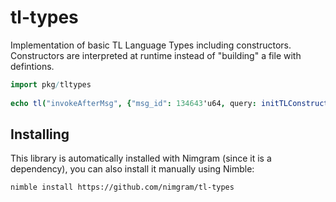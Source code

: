 # tl-types

Implementation of basic TL Language Types including constructors.
Constructors are interpreted at runtime instead of "building" a file with defintions.

```nim
import pkg/tltypes
    
echo tl("invokeAfterMsg", {"msg_id": 134643'u64, query: initTLConstructor("auth.logOut")})
```    

## Installing
This library is automatically installed with Nimgram (since it is a dependency), you can also install it manually using Nimble:


    nimble install https://github.com/nimgram/tl-types
